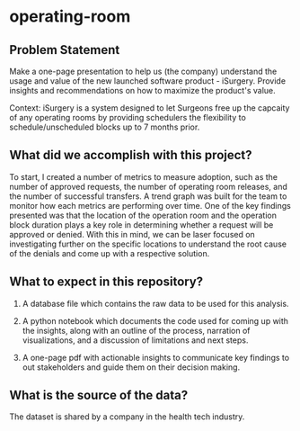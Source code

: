 # operating-room

## Problem Statement
Make a one-page presentation to help us (the company) understand the usage and value of the new launched software product - iSurgery. Provide insights and recommendations on how to maximize the product's value.  

Context: iSurgery is a system designed to let Surgeons free up the capcaity of any operating rooms by providing schedulers the flexibility to schedule/unscheduled blocks up to 7 months prior. 

## What did we accomplish with this project? 
To start, I created a number of metrics to measure adoption, such as the number of approved requests, the number of operating room releases, and the number of successful transfers. A trend graph was built for the team to monitor how each metrics are performing over time. One of the key findings presented was that the location of the operation room and the operation block duration plays a key role in determining whether a request will be approved or denied. With this in mind, we can be laser focused on investigating further on the specific locations to understand the root cause of the denials and come up with a respective solution. 

## What to expect in this repository? 
1. A database file which contains the raw data to be used for this analysis. 

2. A python notebook which documents the code used for coming up with the insights, along with an outline of the process, narration of visualizations, and a discussion of limitations and next steps.  

3. A one-page pdf with actionable insights to communicate key findings to out stakeholders and guide them on their decision making. 

## What is the source of the data?
The dataset is shared by a company in the health tech industry.
